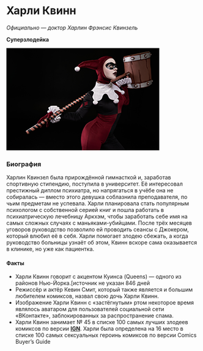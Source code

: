 # Харли Квинн
  *Официально — доктор Харлин Фрэнсис Квинзель*

  **Суперзлодейка**

  ![ ](/images/harley.png)
  
  
 
 ### Биография
  
  Харлин Квинзел была прирождённой гимнасткой и, заработав спортивную стипендию, поступила в университет. Её интересовал престижный диплом психиатра, но напрягаться в учёбе она не собиралась — вместо этого девушка соблазнила преподавателя, по чьим предметам не успевала. Харли планировала стать популярным психологом с собственной серией книг и пошла работать в психиатрическую лечебницу Аркхэм, чтобы заработать себе имя на самых сложных случаях с маньяками-убийцами. После трёх месяцев уговоров руководство позволило ей проводить сеансы с Джокером, который влюбил её в себя. Харли помогает злодею сбежать, а когда руководство больницы узнаёт об этом, Квинн вскоре сама оказывается в клинике, но уже как пациентка.

  #### Факты
  
* Харли Квинн говорит с акцентом Куинса (Queens) — одного из районов Нью-Йорка.[источник не указан 846 дней
* Режиссёр и актёр Кевин Смит, который также является и большим любителем комиксов, назвал свою дочь Харли Квинн.
* Изображение Харли Квинн с «застёгнутым» ртом некоторое время являлось аватаром для пользователей социальной сети «ВКонтакте», заблокированных за распространение спама.
* Харли Квинн занимает № 45 в списке 100 самых лучших злодеев комиксов по версии **[IGN](https://www.ign.com)**.
Харли была определена на 16 место в списке 100 самых сексуальных героинь комиксов по версии Comics Buyer’s Guide
